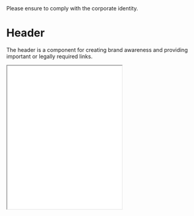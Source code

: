 <AlertInfo alertHeadline="Modifiable">
Please ensure to comply with the corporate identity.
</AlertInfo>

# Header

The header is a component for creating brand awareness and providing important or legally required links.

<ContentRack
    fields='
        "preview": {
            "src": "examples/HeaderDefault.html",
            "type": "link"
        },
        "<html>":{
            "src": "examples/HeaderDefault.html",
            "type": "content",
            "selector": "#app"
        }
    '
 />

<Iframe src="examples/HeaderDefault.html" style="min-height: 23.5rem" title="Header default" alt="HeaderDefault" />


## Parts of the Header

The header consists of different parts, to provide various informations or clickable content:

* brand (`.header-brand`)
* brand-navigation (`.header-brandnav`)
* language selection (`.header-language`)
* logo (`.header-logo`)
* claim (`.header-claim`)
* usernavigation (`.header-usernavigation`) with an optional usernavigation badge (`.header-usernavigation-badge`) [This component is using the [Badge](../Badge/Badge.md) component. So you have to **include the Badge component CSS** to use the usernavigation badge.]<br>
Adjust the `width` of the items to fit to the word length in your project. The width applies to every usernavigation list item.
* navigation burgermenu (`.header-navigation-burgermenu`)
* main navigation (`.header-navigation`) with navigation-back (`.header-navigation-back`) and navigation list (`.header-navigation-list`)


## Header with subnavigation

The header provides also the option to display a second level navigation. Therefore the header subnavigation list (`.header-subnavigation-list`) has to be appended below the navigation list (`.header-navigation-list`). You can see this in the following example:

<ContentRack
    fields='
        "preview": {
            "src": "examples/HeaderSubnavigation.html",
            "type": "link"
        },
        "<html>":{
            "src": "examples/HeaderSubnavigation.html",
            "type": "content",
            "selector": "#app"
        }
    '
 />

<Iframe src="examples/HeaderSubnavigation.html" style="min-height: 23.5rem" title="Header with Subnavigation" alt="HeaderSubnavigation" />


## 3rd party mobile menu button

The mobile burger menu button rely on the 3rd party library "[hamburgers](https://github.com/jonsuh/hamburgers)". It is configured in `variables.scss`. We use the "squeeze" animation as default. Feel free to use other animations of these projekt. You can find examples on the Git project page.

If you want to use your own button simple comment or remove the import line in `cake.scss` to remove the CSS. After that you can write and include your own styles.


## Header list

Some parts of the header use the so called **header list**. This class can be used in the header, to provide links which should sematically stay in a list. When applying the `.header-list` class on the parts like the `.header-brandnav`, `.header-language` or `.header-usernvaigation`, the default list styling will be removed and the list items will be placed next to each other with `display: inline-block`.
Additionally there are classes for the items in the list (`.header-list-item`) and for optional links inside these list items (`.header-list-item-link`).


## Responsive behavior

For some parts, the responsive behavior is created with utility classes. If there is a need to change this behavior, you can simply modify and adjust the applied modifiers with the ones that fit you needs perfectly. How these modifiers work can be read in the related pages: [Overview: Containers](../../Layout/Overview/Overview.md#containers) and [Display](../../Utilities/Display/Display.md).
However, for some behaviors no modifiers could be used, which is why adaptations at these places have to be implemented directly in the CSS/SCSS or by own supplementary classes.


> ### Use modifiers over custom css
>
> When adjusting the header to make it matching your project perfectly, be careful at creating **own style rules**. In most of the cases the **modifiers** (as listed above and many more) will fit your needs perfectly and you do not have to write a single line of css/scss.


## Accessibility

The header component should always be rendered as a `<header>` element. Otherwise the landmark `role="banner"` should be applied – when its context is not the body element – to identify the page header as explained at [W3: Banner Landmark](https://www.w3.org/TR/wai-aria-practices/examples/landmarks/banner.html).

There is also a landmark available for the navigation parts of the header. Each of the list should have the landmark `role="navigation"` and an `aria-label="label"` with a meaningful label, which implicates, that it is a group of navigation links. Alternatively, the nav element can be used to identify a group of navigation elements, which should be preffered, when there is no list item (`ul`, `ol`) used: [W3: Navigation Landmark](https://www.w3.org/TR/wai-aria-practices/examples/landmarks/navigation.html).

For the main navigation of the header, the `<nav>` element should be used and at the best it should be described by a meaningful `aria-label=""`.
To increase the accessibility you should consider to add the aria attributes `aria-pressed` to the navigation burgermenu (`.header-navigation-burgermenu`) and `aria-expanded` to the main navigation (`.header-navigation`). The JavaScript (`header.js`) is already using `aria-pressed` and `aria-expanded`.

The language selection has only abbreviations as text. Therefore the use of the [abbr-tag](https://developer.mozilla.org/de/docs/Web/HTML/Element/abbr) is recommended. You can add a `title` attribute with the fully written word to this element. Additionally you should add this text as `aria-label=""` in order to support screenreaders. Sadly both attributes, the `title` and `aria-label` attributes are required in this case, because screenreaders do not read the `title` tag by default.
As an indicator for the selected language you should also extend the `aria-label` of the language that has been selected. You can see the described structure in our header examples and below:

```html
<li class="header-list-item">
    <a
    href="//var/www/html/docs/Web/Develop/Components/Header/HeaderDefault.html#"
    class="header-list-item-link header-language-link"
    aria-label="fully written language (selected language)">
    <abbr title="fully written language">XX</abbr>
    <span class="header-language-active-icon"></span>
    </a>
</li>
```

The same situation arises for the user navigation as for the language selection. Here, too, a corresponding explanation must be provided for the number in the badge. This is simply defined as screenreader only text `.sr-only` as described in the [accessibility section of the badge](../Badge/Badge.md#accessibility).


## JavaScript

The header component relies on our javascript in order to work with it's full functionality. You can import our javascript bundle `cake.js` to automatically use all features of the header and subnavigation. You only must ensure that the properties and `data-controller`s are correctly set up.

### Header / Burgermenu

CAKEs JavaScript takes care for the behavior of the header and navigation for the handheld breakpoints.
To initialize the behavior of the example above, you have to add the `header.js` script to you project. Additionally you have to apply some `data-controllers`. The header element (`.header`) needs `data-controller="header"`, the navigation burgermenu (`.header-navigation-burgermenu`) `data-controller="header/burgermenu"` and the main navigation (`.header-navigation`) needs `data-controller="header/navigation"` to make the header work properly with our JavaScript.

By clicking the burger menu on small screens the `[data-controller="header/burgermenu"]` gets the `.is-active` class. Also the `data-controller="header"` toggles the `.header-mobile-overlay` class.

### Subnavigation

We've decided to split the header and subnavigation functionality so that you can only use the functionality that is needed by you. So if your project needs the subnavigation and you do not use our bundled `cake.js` script, you also have to include the `subnavigation.js` file.
You have to add some important `data-controllers`, so that our JavaScript can initialize correctly.
The back button in the navigation needs the `data-controller="header/navigation/back"`. All navigation lists need the `data-controller="header/navigation/menu"` and the links the `data-controller="header/navigation/link"`. Additionally the navigation lists must have a identifier (`data-identifier="XXX"`) to be linkable by the links. As a default the first navigation list will be shown on mobile. To adjust the shown navigation list on page-load, simply add the `data-active` attribute.
To link to a specific navigation list, you need to add a target to the links like this: `data-target="XXX"`. By clicking on this link our JavaScript will automatically load the correct navigation list with the `data-identifier` matching the `data-target` of the link.

After setting up all the required data-controllers, you can execute the method `subnavigation (…)`. As an argument this method takes an array of navigation identifiers (`navigationHistoryIdentifiers`) which you have previously set with the `data-identifier` attribute. As a default this array will be empty `[]`, but to set a navigation path already on load, you can extend this list like in the following example:

```javascript
window.cake.subnavigation ({
    navigationHistoryIdentifiers: [
        "header/navigation/menu",
        "header/navigation/sub/sub1",
        …
    ]
});
```

If there are entries in the navigation history, the back-button will be shown and on click the navigation will change to the latest navigation identifier specified in the list.

### Initialization

To initialize the javascript with default configuration you could simply run the following code:

```javascript
document.addEventListener ('DOMContentLoaded', () => {
    window.cake.header ();
    window.cake.subnavigation ();
});
```

### Events

There are several events that get's fired, when using our JavaScript of the header.

| Element | Event | Event return object | Description |
|---|---|---|
| header (`[data-controller="header"]`) | `open` | `{ opened: "true/false" }` | Get's dispatched, when the burger-menu opens or closes. The burger-menu closes automatically, if the window fires a resize event. |
| navigation (`[data-controller="header/navigation"]`) | `navigation-will-change` | `{ identifier: "XXX", previousIdentifier: "XXX", element: <el>, previousElement: <el> }` | Get's dispatched, just before the element get's shown and the previous-element gets hidden. |
| navigation (`[data-controller="header/navigation"]`) | `navigation-has-changed` | `{ identifier: "XXX", previousIdentifier: "XXX", element: <el>, previousElement: <el> }` | Get's dispatched, just after the element got shown and the previous-element got hidden. |

```javascript
document.querySelector ("[data-controller="header"]").addEventListener ("open", function (event) {
    var menuOpen = event.detail.opened;
});
document.querySelector ("[data-controller="header/navigation"]").addEventListener ("navigation-will-change", function (event) {
    var details = event.detail;
});
document.querySelector ("[data-controller="header/navigation"]").addEventListener ("navigation-has-changed", function (event) {
    var details = event.detail;
});
```

### Customization

To customize the default behavior you can only embedd the `header.js` and `subnavigation.js` files into your mockups. Then you can initialize the functionality by calling:

```javascript
document.addEventListener ('DOMContentLoaded', () => {
    window.cake.header (options = {
        closeMobileMenuBreakpoint: 960,
        headerElements: [],
        headerQuerySelector: '*[data-controller="header"]',
        burgerMenuElement: null,
        burgerMenuQuerySelector: '*[data-controller="header/burgermenu"]',
        navigationElement: null,
        navigationQuerySelector: '*[data-controller="header/navigation"]',
        sliderMainNavButtonPreviousElement: null,
        sliderMainNavButtonPreviousQuerySelector: '*[data-toggle="header/navigation/menu/main/slider/prev"]',
        sliderMainNavButtonNextElement: null,
        sliderMainNavButtonNextQuerySelector: '*[data-toggle="header/navigation/menu/main/slider/next"]',
        sliderSubNavButtonPreviousElement: null,
        sliderSubNavButtonPreviousQuerySelector: '*[data-toggle="header/navigation/menu/sub/slider/prev"]',
        sliderSubNavButtonNextElement: null,
        sliderSubNavButtonNextQuerySelector: '*[data-toggle="header/navigation/menu/sub/slider/next"]',
        hasSubNavElementQuerySelector: '.header-subnavigation-list:not(.d-none)',
    });
});
```

* `closeMobileMenuBreakpoint [Number]` - provide the mobile breakpoint to close the mobile menu on resizing (optional, default: `960`)
* `headerElements [Array]` - the header elements in your DOM (optional)
* `headerQuerySelector [String]` - the query-selector of your header elements (optional, default: `*[data-controller="header"]`)
* `burgerMenuElement [HTMLElement]` - the burger-menu element inside your header's DOM (optional)
* `burgerMenuQuerySelector [String]` - the query-selector of the burger-menu element inside your header's DOM (optional, default: `*[data-controller="header/burgermenu"]`)
* `navigationElement [HTMLElement]` - the navigation element inside your header's DOM (optional)
* `navigationQuerySelector [String]` - the query-selector of the navigation element inside your header's DOM (optional, default: `*[data-controller="header/navigation"]`)
* `sliderMainNavButtonPreviousElement [HTMLElement]` - the slider main-navigation previous button element inside your header's DOM (optional)
* `sliderMainNavButtonPreviousQuerySelector [String]` - the query-selector of the slider main-navigation previous button inside your header's DOM (optional, default: `*[data-toggle="header/navigation/menu/main/slider/prev"]`)

* `sliderMainNavButtonNextElement [HTMLElement]` - the slider main-navigation next button element inside your header's DOM (optional)
* `sliderMainNavButtonNextQuerySelector [String]` - the query-selector of the slider main-navigation next button inside your header's DOM (optional, default: `*[data-toggle="header/navigation/menu/main/slider/next"]`)
* `sliderSubNavButtonPreviousElement [HTMLElement]` - the slider subnavigation previous button element inside your header's DOM (optional)
* `sliderSubNavButtonPreviousQuerySelector [String]` - the query-selector of the slider subnavigation previous button inside your header's DOM (optional, default: `*[data-toggle="header/navigation/menu/sub/slider/prev"]`)
* `sliderSubNavButtonNextElement [HTMLElement]` - the slider subnavigation next button element inside your header's DOM (optional)
* `sliderSubNavButtonNextQuerySelector [String]` - the query-selector of the slider subnavigation next button inside your header's DOM (optional, default: `*[data-toggle="header/navigation/menu/sub/slider/next"]`)
* `hasSubNavElementQuerySelector [String]` - the query-selector of the slider subnavigation next button inside your header's DOM (optional, default: `*.header-subnavigation-list:not(.d-none)`)

```javascript
document.addEventListener ('DOMContentLoaded', () => {
    window.cake.subnavigation (options = {
        navigationHistoryIdentifiers: [],
        headerElement: null,
        headerQuerySelector: '*[data-controller="header"]',
        headerNavigationContainerElement: null,
        headerNavigationContainerQuerySelector: '[data-controller="header/navigation"]',
        headerBackButtonElement: null,
        headerBackButtonQuerySelector: '[data-controller="header/navigation/back"]',
        headerNavigationsElement: null,
        headerNavigationsQuerySelector: '[data-controller="header/navigation/menu"]',
        headerNavigationLinksElement: null,
        headerNavigationLinksQuerySelector: '[data-controller="header/navigation/link"]',
    });
});
```

* `navigationHistoryIdentifiers [Array]` - the previous navigation history as a list of paths (optional, default: `[]`)
* `headerElement [HTMLElement]` - the header elements in your DOM (optional)
* `headerQuerySelector [String]` - the query-selector of your header element (optional, default: `*[data-controller="header"]`)
* `headerNavigationContainerElement [HTMLElement]` - the header navigation container element inside your header's DOM (optional)
* `headerNavigationContainerQuerySelector [String]` - the query-selector of the header navigation container element inside your header's DOM (optional, default: `[data-controller="header/navigation"]`)
* `headerBackButtonElement [HTMLElement]` - the header subnavigation button element inside your header's DOM (optional)
* `headerBackButtonQuerySelector [String]` - the query-selector of the header subnavigation button element inside your header's DOM (optional, default: `[data-controller="header/navigation/back"]`)
* `headerNavigationsElement [HTMLElement]` - the header subnavigation elements inside your header's DOM (optional)
* `headerNavigationsQuerySelector [String]` - the query-selector of the header subnavigation elements inside your header's DOM (optional, default: `[data-controller="header/navigation/menu"]`)
* `headerNavigationLinksElement [HTMLElement]` - the header subnavigation link elements inside your header's DOM (optional)
* `headerNavigationLinksQuerySelector [String]` - the query-selector of the header subnavigation link elements inside your header's DOM (optional, default: `[data-controller="header/navigation/link"]`)

If you do provide the `options.[...]Elements` the `options.[...]QuerySelector` option gets ignored. If you do not provide any `options.[...]Elements` always the `options.[...]QuerySelector` is used!


## Large variant of Header with Subnavigation

<ContentRack
    fields='
        "preview": {
            "src": "examples/HeaderSubnavigationLarge.html",
            "type": "link"
        },
        "<html>":{
            "src": "examples/HeaderSubnavigationLarge.html",
            "type": "content",
            "selector": "#app"
        }
    '
 />

<Iframe src="examples/HeaderSubnavigationLarge.html" style="min-height: 23.5rem" title="Header with Subnavigation (large)" alt="HeaderSubnavigationLarge" />

